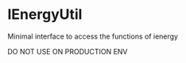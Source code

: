 IEnergyUtil
===========

Minimal interface to access the functions of ienergy

DO NOT USE ON PRODUCTION ENV
